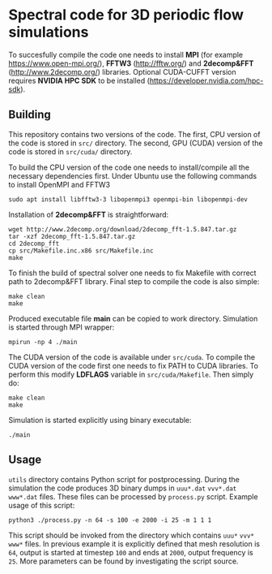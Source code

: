# Spectral code for 3D periodic flow simulations

To succesfully compile the code one needs to install **MPI** (for example https://www.open-mpi.org/), **FFTW3** (http://fftw.org/) and **2decomp&FFT** (http://www.2decomp.org/) libraries. Optional CUDA-CUFFT version requires **NVIDIA HPC SDK** to be installed (https://developer.nvidia.com/hpc-sdk).

## Building

This repository contains two versions of the code. The first, CPU version of the code is stored in `src/` directory. The second, GPU (CUDA) version of the code is stored in `src/cuda/` directory.

To build the CPU version of the code one needs to install/compile all the necessary dependencies first. Under Ubuntu use the following commands to install OpenMPI and FFTW3

```
sudo apt install libfftw3-3 libopenmpi3 openmpi-bin libopenmpi-dev
```

Installation of **2decomp&FFT** is straightforward:

```
wget http://www.2decomp.org/download/2decomp_fft-1.5.847.tar.gz
tar -xzf 2decomp_fft-1.5.847.tar.gz
cd 2decomp_fft
cp src/Makefile.inc.x86 src/Makefile.inc
make
```

To finish the build of spectral solver one needs to fix Makefile with correct path to 2decomp&FFT library. Final step to compile the code is also simple:
```
make clean
make
```

Produced executable file **main** can be copied to work directory. Simulation is started through MPI wrapper:
```
mpirun -np 4 ./main
```

The CUDA version of the code is available under `src/cuda`. To compile the CUDA version of the code first one needs to fix PATH to CUDA libraries. To perform this modify **LDFLAGS** variable in `src/cuda/Makefile`. Then simply do:
```
make clean
make
```
Simulation is started explicitly using binary executable:
```
./main
```

## Usage

`utils` directory contains Python script for postprocessing. During the simulation the code produces 3D binary dumps in `uuu*.dat` `vvv*.dat` `www*.dat` files. These files can be processed by `process.py` script. Example usage of this script:
```
python3 ./process.py -n 64 -s 100 -e 2000 -i 25 -m 1 1 1
```
This script should be invoked from the directory which contains `uuu*` `vvv*` `www*` files. In previous example it is explicitly defined that
mesh resolution is `64`, output is started at timestep `100` and ends at `2000`, output frequency is `25`. More parameters can be found by investigating the script source.
